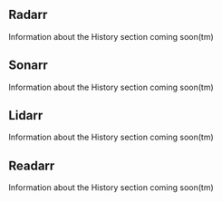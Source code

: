 Radarr
------

<section begin=radarr_activity_history />

Information about the History section coming soon(tm)

<section end=radarr_activity_history />

Sonarr
------

<section begin=sonarr_activity_history />

Information about the History section coming soon(tm)

<section end=sonarr_activity_history />

Lidarr
------

<section begin=lidarr_activity_history />

Information about the History section coming soon(tm)

<section end=lidarr_activity_history />

Readarr
-------

<section begin=readarr_activity_history />

Information about the History section coming soon(tm)

<section end=readarr_activity_history />
